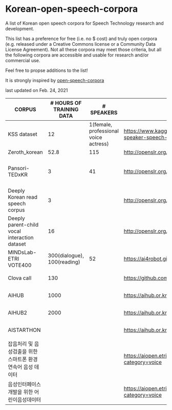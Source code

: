 # Korean-open-speech-corpora
A list of Korean open speech corpora for Speech Technology research and development.

This list has a preference for free (i.e. no $ cost) and truly open corpora (e.g. released under a Creative Commons license or a Community Data License Agreement). Not all these corpora may meet those criteria, but all the following corpora are accessible and usable for research and/or commercial use.

Feel free to propse additions to the list!

It is strongly inspired by [open-speech-corpora](https://github.com/JRMeyer/open-speech-corpora)



last updated on Feb. 24, 2021

| CORPUS                                                       | # HOURS OF TRAINING DATA    | # SPEAKERS                            | DOWNLOAD                                                              | LICENSE                 | TESTSET | ETC                       |   |
|--------------------------------------------------------------|-----------------------------|---------------------------------------|-----------------------------------------------------------------------|-------------------------|---------|---------------------------|---|
| KSS dataset                                                  | 12                          | 1(female, professional voice actress) | https://www.kaggle.com/bryanpark/korean-single-speaker-speech-dataset | No commercial           |         | 44.1kHz                   |   |
| Zeroth_korean                                                | 52.8                        | 115                                   | http://openslr.org/40/                                                | CC BY 4.0               | O       |                           |   |
| Pansori-TEDxKR                                               | 3                           | 41                                    | http://openslr.org/58/                                                | CC BY-NC-ND 4.0         |         | Youtube의 TEDxKR 오디오   |   |
| Deeply Korean read speech corpus                             | 3                           |                                       | http://openslr.org/97/                                                | CC BY-NC-ND 4.0         |         |                           |   |
| Deeply parent-child vocal interaction   dataset              | 16                          |                                       | http://openslr.org/98/                                                | CC BY-NC-ND 4.0         |         |                           |   |
| MINDsLab-ETRI VOTE400                                        | 300(dialogue), 100(reading) | 52                                    | https://ai4robot.github.io/mindslab-etri-vote400/#                    | ETRI 허가 후 사용 가능  |         | 노인 음성데이터           |   |
| Clova call                                                   | 130                         |                                       | https://github.com/clovaai/ClovaCall                                  | NAVER 허가 후 사용 가능 | O       | 전화데이터                |   |
| AIHUB                                                        | 1000                        |                                       | https://aihub.or.kr/aidata/105/download                               | AIHUB 허가 후 사용 가능 | O       | 대화                      |   |
| AIHUB2                                                       | 2000                        |                                       | https://aihub.or.kr/aidata/7968                                       | AIHUB 허가 후 사용 가능 |         | 방송녹음/ 미출시          |   |
| AISTARTHON                                                   |                             |                                       | https://aihub.or.kr/open_data/ai_starthon_x_naver/download            | AIHUB 허가 후 사용 가능 |         |  |   |
| 잡음처리 및 음성검출을 위한 스마트폰 환경 연속어 음성 데이터 |                             |                                       | https://aiopen.etri.re.kr/service_dataset.php?category=voice          | ETRI 허가 후 사용 가능  |         |                           |   |
| 음성인터페이스 개발을 위한 어린이음성데이터                  |                             |                                       | https://aiopen.etri.re.kr/service_dataset.php?category=voice          | ETRI 허가 후 사용 가능  |         |                           |   |
